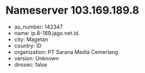 # Nameserver 103.169.189.8

* as_number: 142347
* name: ip.8-189.jago.net.id.
* city: Magetan
* country: ID
* organization: PT Sarana Media Cemerlang
* version: Unknown
* dnssec: false
